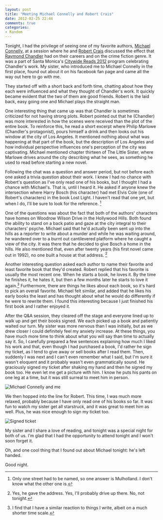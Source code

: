 ```yaml
---
layout: post
title: "Meeting Michael Connelly and Robert Crais"
date: 2012-02-25 22:44
comments: true
categories: 
- Random
---
```


Tonight, I had the privilege of seeing one of my favorite authors, [Michael Connelly](http://www.michaelconnelly.com/), at a session where he and [Robert Crais](http://www.robertcrais.com/) discussed the effect that [Raymond Chandler](http://en.wikipedia.org/wiki/Raymond_Chandler) had on their careers and on the crime fiction genre.  It was a part of Santa Monica's [Citywide Reads 2012](http://smpl.org/Citywide_Reads_2012.aspx) program celebrating Chandler's work.  My sister, who introduced me to Michael Connelly in the first place, found out about it on his facebook fan page and came all the way out here to go with me.

They started off with a short back and forth time, chatting about how they each were influenced and what they thought of Chandler's work.  It quickly became evident that the two of them are good friends.  Robert is the laid back, easy going one and Michael plays the straight man.

One interesting thing that came up was that Chandler is sometimes criticized for not having strong plots.  Robert pointed out that he (Chandler) was more interested in how the scenes were received than the plot of the entire book.  To reinforce this, he read a short excerpt where Philip Marlowe (Chandler's protagonist), pours himself a drink and then looks out his window at the city of Los Angeles.  It mentioned nothing about what was happening at that part of the book, but the description of Los Angeles and how individual perspective influences one's perception of the city was captivating.  Michael mentioned chapter thirteen of The Little Sister, where Marlowe drives around the city describing what he sees, as something he used to read before starting a new novel.

Following the chat was a question and answer period, but not before each one asked a trivia question about their work.  I knew I had no chance with Robert's question as I've only read one of his books, but I thought I had a chance with Michael's.  That is, until I heard it.  He asked if anyone knew the intersection where Harry Bosch (his character) had met Elvis Cole (one of Robert's characters) in the book Lost Light.  I haven't read that one yet, but when I do, I'll be sure to look for the reference. [^1]

One of the questions was about the fact that both of the authors' characters have homes on Woodrow Wilson Drive in the Hollywood Hills.  Both found the ability to stand on a back patio and gaze at the city integral to their characters' psyche.  Michael said that he'd actually been sent up into the hills as a reporter to write about a murder and while he was waiting around, he wandered over to a burnt out cantilevered platform where he caught a view of the city.  It was there that he decided to give Bosch a home in the hills.  He also mentioned that, even after twenty years (his first novel came out in 1992), no one built a house at that address. [^2]

Another interesting question asked each author to name their favorite and least favorite book that they'd created.  Robert replied that his favorite is usually the most recent one.  When he starts a book, he loves it.  By the time he finishes it, he hates it, but then a few months later he starts to love it again.[^3]  Furthermore, there are things he likes about each book, so it's hard to pick an overall favorite.  Michael felt similar, and added that he likes his early books the least and has thought about what he would do differently if he were to rewrite them.  I found this interesting because I just finished his first book and I rather enjoyed it.

After the Q&A session, they cleared off the stage and everyone lined up to walk up and get their books signed.  We each picked up a book and patiently waited our turn.  My sister was more nervous than I was initially, but as we drew closer I could definitely feel my anxiety increase.  At these things, you have much more time to think about what you will say than time to actually say it.  So, I carefully prepared a few sentences explaining how much I liked his work and that, even though I had purchased a book, I'd rather he sign my ticket, as I tend to give away or sell books after I read them.  Then, suddenly I was next and I can't even remember what I said, but I'm sure it wasn't eloquent and it probably wasn't even grammatically sound.  He graciously signed my ticket after shaking my hand and then he signed my book too.  He even let me get a picture with him.  I know he puts his pants on one leg at a time, but it was still surreal to meet him in person.

![Michael Connelly and me](/uploads/2012/02/michael_and_me.jpg)

We then hopped into the line for Robert.  This time, I was much more relaxed, probably because I have only read one of his books so far.  It was fun to watch my sister get all starstruck, and it was great to meet him as well.  Plus, he was nice enough to sign my ticket too.

![Signed ticket](/uploads/2012/02/ticket_signed.jpg)

My sister and I share a love of reading, and tonight was a special night for both of us.  I'm glad that I had the opportunity to attend tonight and I won't soon forget it.

Oh, and one cool thing that I found out about Michael tonight: he's left handed.

Good night.

[^1]: Only one street had to be named, so one answer is Mulholland.  I don't know what the other one is.
[^2]: Yes, he gave the address.  Yes, I'll probably drive up there.  No, not tonight.
[^3]: I find that I have a similar reaction to things I write, albeit on a much shorter time scale.
